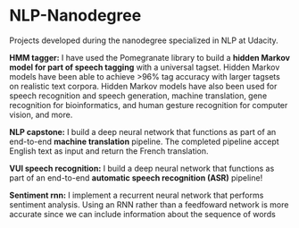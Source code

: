 # NLP-Nanodegree
Projects developed during the nanodegree specialized in NLP at Udacity.

__HMM tagger:__ I have used the Pomegranate library to build a __hidden Markov model for part of speech tagging__ with a universal tagset. Hidden Markov models have been able to achieve >96% tag accuracy with larger tagsets on realistic text corpora. Hidden Markov models have also been used for speech recognition and speech generation, machine translation, gene recognition for bioinformatics, and human gesture recognition for computer vision, and more.

__NLP capstone:__ I build a deep neural network that functions as part of an end-to-end __machine translation__ pipeline. The completed pipeline accept English text as input and return the French translation.

__VUI speech recognition:__ I build a deep neural network that functions as part of an end-to-end __automatic speech recognition (ASR)__ pipeline!

__Sentiment rnn:__ I implement a recurrent neural network that performs sentiment analysis. Using an RNN rather than a feedfoward network is more accurate since we can include information about the sequence of words
